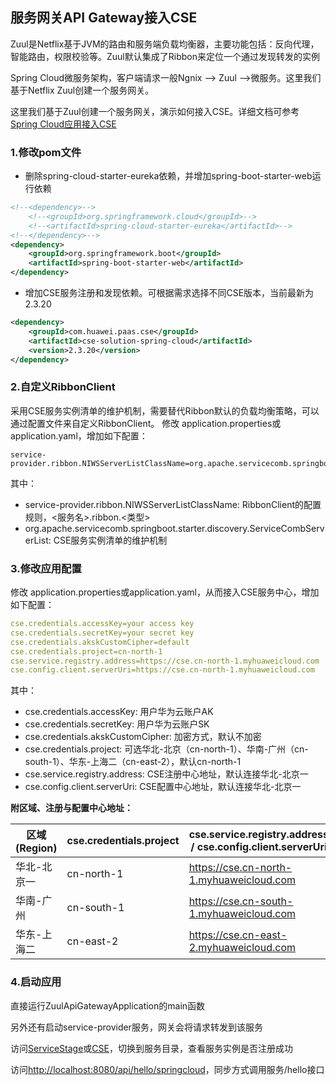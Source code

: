 ## 服务网关API Gateway接入CSE

Zuul是Netflix基于JVM的路由和服务端负载均衡器，主要功能包括：反向代理，智能路由，权限校验等。Zuul默认集成了Ribbon来定位一个通过发现转发的实例

Spring Cloud微服务架构，客户端请求一般Ngnix --> Zuul -->微服务。这里我们基于Netflix Zuul创建一个服务网关。

这里我们基于Zuul创建一个服务网关，演示如何接入CSE。详细文档可参考[Spring Cloud应用接入CSE](https://support.huaweicloud.com/devg-cse/cse_03_0096.html)

### 1.修改pom文件

- 删除spring-cloud-starter-eureka依赖，并增加spring-boot-starter-web运行依赖

```xml
<!--<dependency>-->
	<!--<groupId>org.springframework.cloud</groupId>-->
	<!--<artifactId>spring-cloud-starter-eureka</artifactId>-->
<!--</dependency>-->
<dependency>
	<groupId>org.springframework.boot</groupId>
	<artifactId>spring-boot-starter-web</artifactId>
</dependency>
```

- 增加CSE服务注册和发现依赖。可根据需求选择不同CSE版本，当前最新为2.3.20

```xml
<dependency>
	<groupId>com.huawei.paas.cse</groupId>
	<artifactId>cse-solution-spring-cloud</artifactId>
	<version>2.3.20</version>
</dependency>
```

### 2.自定义RibbonClient
采用CSE服务实例清单的维护机制，需要替代Ribbon默认的负载均衡策略，可以通过配置文件来自定义RibbonClient。
修改 application.properties或application.yaml，增加如下配置：

```
service-provider.ribbon.NIWSServerListClassName=org.apache.servicecomb.springboot.starter.discovery.ServiceCombServerList
```
其中：

* service-provider.ribbon.NIWSServerListClassName: RibbonClient的配置规则，<服务名>.ribbon.<类型>
* org.apache.servicecomb.springboot.starter.discovery.ServiceCombServerList: CSE服务实例清单的维护机制

### 3.修改应用配置
修改 application.properties或application.yaml，从而接入CSE服务中心，增加如下配置：

```yaml
cse.credentials.accessKey=your access key
cse.credentials.secretKey=your secret key
cse.credentials.akskCustomCipher=default
cse.credentials.project=cn-north-1
cse.service.registry.address=https://cse.cn-north-1.myhuaweicloud.com
cse.config.client.serverUri=https://cse.cn-north-1.myhuaweicloud.com
```
其中：

* cse.credentials.accessKey: 用户华为云账户AK
* cse.credentials.secretKey: 用户华为云账户SK
* cse.credentials.akskCustomCipher: 加密方式，默认不加密
* cse.credentials.project: 可选华北-北京（cn-north-1）、华南-广州（cn-south-1）、华东-上海二（cn-east-2），默认cn-north-1
* cse.service.registry.address: CSE注册中心地址，默认连接华北-北京一
* cse.config.client.serverUri: CSE配置中心地址，默认连接华北-北京一

**附区域、注册与配置中心地址：**

| 区域(Region)   |   cse.credentials.project   |    cse.service.registry.address / cse.config.client.serverUri |   
| -------------- | --------------------------- | ---------------------------------------  | 
|华北-北京一  | cn-north-1      | https://cse.cn-north-1.myhuaweicloud.com |    
|华南-广州    | cn-south-1      | https://cse.cn-south-1.myhuaweicloud.com |
|华东-上海二  | cn-east-2     | https://cse.cn-east-2.myhuaweicloud.com |

### 4.启动应用
直接运行ZuulApiGatewayApplication的main函数

另外还有启动service-provider服务，网关会将请求转发到该服务

访问[ServiceStage](https://console.huaweicloud.com/servicestage/?region=cn-north-1#/cse/services/tab/services)或[CSE](https://console.huaweicloud.com/cse/?region=cn-north-1#/cse/services/tab/services)，切换到服务目录，查看服务实例是否注册成功

访问[http://localhost:8080/api/hello/springcloud](http://localhost:8080/api/hello/springcloud)，同步方式调用服务/hello接口



